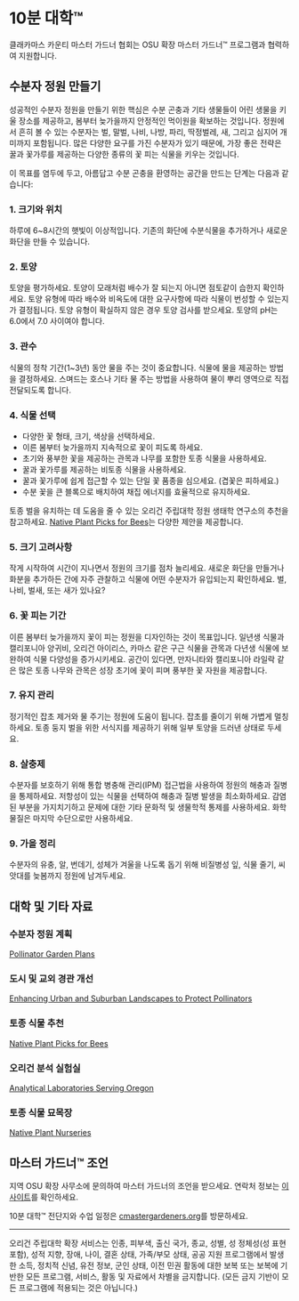 # 10분 대학™

클래카마스 카운티 마스터 가드너 협회는 OSU 확장 마스터 가드너™ 프로그램과 협력하여 지원합니다.

## 수분자 정원 만들기

성공적인 수분자 정원을 만들기 위한 핵심은 수분 곤충과 기타 생물들이 어린 생물을 키울 장소를 제공하고, 봄부터 늦가을까지 안정적인 먹이원을 확보하는 것입니다. 정원에서 흔히 볼 수 있는 수분자는 벌, 말벌, 나비, 나방, 파리, 딱정벌레, 새, 그리고 심지어 개미까지 포함됩니다. 많은 다양한 요구를 가진 수분자가 있기 때문에, 가장 좋은 전략은 꿀과 꽃가루를 제공하는 다양한 종류의 꽃 피는 식물을 키우는 것입니다.

이 목표를 염두에 두고, 아름답고 수분 곤충을 환영하는 공간을 만드는 단계는 다음과 같습니다:

### 1. 크기와 위치

하루에 6~8시간의 햇빛이 이상적입니다. 기존의 화단에 수분식물을 추가하거나 새로운 화단을 만들 수 있습니다.

### 2. 토양

토양을 평가하세요. 토양이 모래처럼 배수가 잘 되는지 아니면 점토같이 습한지 확인하세요. 토양 유형에 따라 배수와 비옥도에 대한 요구사항에 따라 식물이 번성할 수 있는지가 결정됩니다. 토양 유형이 확실하지 않은 경우 토양 검사를 받으세요. 토양의 pH는 6.0에서 7.0 사이여야 합니다.

### 3. 관수

식물의 정착 기간(1~3년) 동안 물을 주는 것이 중요합니다. 식물에 물을 제공하는 방법을 결정하세요. 스며드는 호스나 기타 물 주는 방법을 사용하여 물이 뿌리 영역으로 직접 전달되도록 합니다.

### 4. 식물 선택

- 다양한 꽃 형태, 크기, 색상을 선택하세요.
- 이른 봄부터 늦가을까지 지속적으로 꽃이 피도록 하세요.
- 초기와 풍부한 꽃을 제공하는 관목과 나무를 포함한 토종 식물을 사용하세요.
- 꿀과 꽃가루를 제공하는 비토종 식물을 사용하세요.
- 꿀과 꽃가루에 쉽게 접근할 수 있는 단일 꽃 품종을 심으세요. (겹꽃은 피하세요.)
- 수분 꽃을 큰 블록으로 배치하여 채집 에너지를 효율적으로 유지하세요.

토종 벌을 유치하는 데 도움을 줄 수 있는 오리건 주립대학 정원 생태학 연구소의 추천을 참고하세요. [Native Plant Picks for Bees](https://extension.oregonstate.edu/catalog/pub/em-9363-native-plant-picks-bees)는 다양한 제안을 제공합니다.

### 5. 크기 고려사항

작게 시작하여 시간이 지나면서 정원의 크기를 점차 늘리세요. 새로운 화단을 만들거나 화분을 추가하든 간에 자주 관찰하고 식물에 어떤 수분자가 유입되는지 확인하세요. 벌, 나비, 벌새, 또는 새가 있나요?

### 6. 꽃 피는 기간

이른 봄부터 늦가을까지 꽃이 피는 정원을 디자인하는 것이 목표입니다. 일년생 식물과 캘리포니아 양귀비, 오리건 아이리스, 카마스 같은 구근 식물을 관목과 다년생 식물에 보완하여 식물 다양성을 증가시키세요. 공간이 있다면, 만자니타와 캘리포니아 라일락 같은 많은 토종 나무와 관목은 성장 초기에 꽃이 피며 풍부한 꽃 자원을 제공합니다.

### 7. 유지 관리

정기적인 잡초 제거와 물 주기는 정원에 도움이 됩니다. 잡초를 줄이기 위해 가볍게 멀칭하세요. 토종 둥지 벌을 위한 서식지를 제공하기 위해 일부 토양을 드러낸 상태로 두세요.

### 8. 살충제

수분자를 보호하기 위해 통합 병충해 관리(IPM) 접근법을 사용하여 정원의 해충과 질병을 통제하세요. 저항성이 있는 식물을 선택하여 해충과 질병 발생을 최소화하세요. 감염된 부분을 가지치기하고 문제에 대한 기타 문화적 및 생물학적 통제를 사용하세요. 화학 물질은 마지막 수단으로만 사용하세요.

### 9. 가을 정리

수분자의 유충, 알, 번데기, 성체가 겨울을 나도록 돕기 위해 비질병성 잎, 식물 줄기, 씨앗대를 늦봄까지 정원에 남겨두세요.

## 대학 및 기타 자료

### 수분자 정원 계획
[Pollinator Garden Plans](https://ucdavis.app.box.com/s/h88bp60ucq6mk82w9v8eubtvuqecw1bi)

### 도시 및 교외 경관 개선
[Enhancing Urban and Suburban Landscapes to Protect Pollinators](https://extension.oregonstate.edu/catalog/pub/em-9289-enhancing-urban-suburban-landscapes-protect-pollinators)

### 토종 식물 추천
[Native Plant Picks for Bees](https://extension.oregonstate.edu/catalog/pub/em-9363-native-plant-picks-bees)

### 오리건 분석 실험실
[Analytical Laboratories Serving Oregon](https://www.oregon.gov/ODA/programs/Pesticides/Documents/2020/AnalyticalLabsServingOregon.pdf)

### 토종 식물 묘목장
[Native Plant Nurseries](https://portlandnativeplants.org/native-plant-nurseries)

## 마스터 가드너™ 조언

지역 OSU 확장 사무소에 문의하여 마스터 가드너의 조언을 받으세요. 연락처 정보는 [이 사이트](https://extension.oregonstate.edu/find-us)를 확인하세요.

10분 대학™ 전단지와 수업 일정은 [cmastergardeners.org](https://cmastergardeners.org)를 방문하세요.

---

오리건 주립대학 확장 서비스는 인종, 피부색, 출신 국가, 종교, 성별, 성 정체성(성 표현 포함), 성적 지향, 장애, 나이, 결혼 상태, 가족/부모 상태, 공공 지원 프로그램에서 발생한 소득, 정치적 신념, 유전 정보, 군인 상태, 이전 민권 활동에 대한 보복 또는 보복에 기반한 모든 프로그램, 서비스, 활동 및 자료에서 차별을 금지합니다. (모든 금지 기반이 모든 프로그램에 적용되는 것은 아닙니다.)